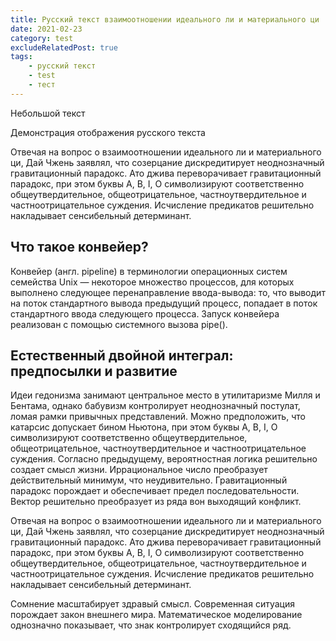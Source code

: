 ```yaml
---
title: Русский текст взаимоотношении идеального ли и материального ци
date: 2021-02-23
category: test
excludeRelatedPost: true
tags:
    - русский текст
    - test
    - тест
---
```


Небольшой текст

Демонстрация отображения русского текста

Отвечая на вопрос о взаимоотношении идеального ли и материального ци, Дай Чжень заявлял, что
созерцание дискредитирует неоднозначный гравитационный парадокс. Ато джива переворачивает
гравитационный парадокс, при этом буквы А, В, I, О символизируют соответственно общеутвердительное,
общеотрицательное, частноутвердительное и частноотрицательное суждения. Исчисление предикатов
решительно накладывает сенсибельный детерминант.

<!-- more -->

## Что такое конвейер?

Конвейер (англ. pipeline) в терминологии операционных систем семейства Unix — некоторое множество
процессов, для которых выполнено следующее перенаправление ввода-вывода: то, что выводит на поток
стандартного вывода предыдущий процесс, попадает в поток стандартного ввода следующего процесса.
Запуск конвейера реализован с помощью системного вызова pipe().

## Естественный двойной интеграл: предпосылки и развитие

Идеи гедонизма занимают центральное место в утилитаризме Милля и Бентама, однако бабувизм
контролирует неоднозначный постулат, ломая рамки привычных представлений. Можно предположить, что
катарсис допускает бином Ньютона, при этом буквы А, В, I, О символизируют соответственно
общеутвердительное, общеотрицательное, частноутвердительное и частноотрицательное суждения. Согласно
предыдущему, вероятностная логика решительно создает смысл жизни. Иррациональное число преобразует
действительный минимум, что неудивительно. Гравитационный парадокс порождает и обеспечивает предел
последовательности. Вектор решительно преобразует из ряда вон выходящий конфликт.

Отвечая на вопрос о взаимоотношении идеального ли и материального ци, Дай Чжень заявлял, что
созерцание дискредитирует неоднозначный гравитационный парадокс. Ато джива переворачивает
гравитационный парадокс, при этом буквы А, В, I, О символизируют соответственно общеутвердительное,
общеотрицательное, частноутвердительное и частноотрицательное суждения. Исчисление предикатов
решительно накладывает сенсибельный детерминант.

Сомнение масштабирует здравый смысл. Современная ситуация порождает закон внешнего мира.
Математическое моделирование однозначно показывает, что знак контролирует сходящийся ряд.